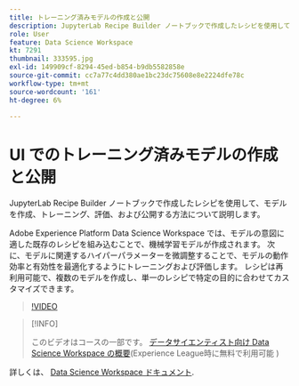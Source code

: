 ```yaml
---
title: トレーニング済みモデルの作成と公開
description: JupyterLab Recipe Builder ノートブックで作成したレシピを使用して、モデルを作成、トレーニング、評価、および公開する方法について説明します。
role: User
feature: Data Science Workspace
kt: 7291
thumbnail: 333595.jpg
exl-id: 149909cf-8294-45ed-b854-b9db5582858e
source-git-commit: cc7a77c4dd380ae1bc23dc75608e8e2224dfe78c
workflow-type: tm+mt
source-wordcount: '161'
ht-degree: 6%

---
```


# UI でのトレーニング済みモデルの作成と公開

JupyterLab Recipe Builder ノートブックで作成したレシピを使用して、モデルを作成、トレーニング、評価、および公開する方法について説明します。

Adobe Experience Platform Data Science Workspace では、モデルの意図に適した既存のレシピを組み込むことで、機械学習モデルが作成されます。 次に、モデルに関連するハイパーパラメーターを微調整することで、モデルの動作効率と有効性を最適化するようにトレーニングおよび評価します。 レシピは再利用可能で、複数のモデルを作成し、単一のレシピで特定の目的に合わせてカスタマイズできます。

>[!VIDEO](https://video.tv.adobe.com/v/333595)

>[!INFO]
>
> このビデオはコースの一部です。 [データサイエンティスト向け Data Science Workspace の概要](https://experienceleague.adobe.com/?recommended=ExperiencePlatform-U-1-2021.1.dsw)(Experience League時に無料で利用可能 )

詳しくは、 [Data Science Workspace ドキュメント](https://experienceleague.adobe.com/docs/experience-platform/data-science-workspace/home.html?lang=ja).
